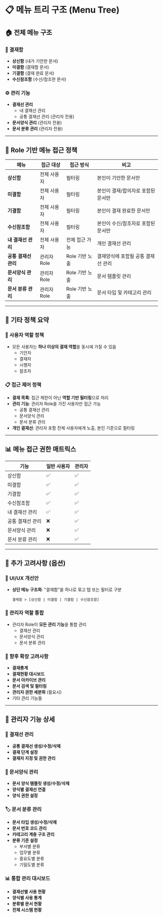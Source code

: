 # 📋 메뉴 트리 구조 (Menu Tree)

## 🏠 전체 메뉴 구조

### 📁 결재함

- **상신함** (내가 기안한 문서)
- **미결함** (결재할 문서)
- **기결함** (결재 완료 문서)
- **수신참조함** (수신/참조한 문서)

### ⚙️ 관리 기능

- **결재선 관리**
    - 내 결재선 관리
    - 공통 결재선 관리 (관리자 전용)
- **문서양식 관리** (관리자 전용)
- **문서 분류 관리** (관리자 전용)

---

## 🔐 Role 기반 메뉴 접근 정책

| 메뉴                 | 접근 대상   | 접근 방식      | 비고                               |
| -------------------- | ----------- | -------------- | ---------------------------------- |
| **상신함**           | 전체 사용자 | 필터링         | 본인이 기안한 문서만               |
| **미결함**           | 전체 사용자 | 필터링         | 본인이 결재/합의자로 포함된 문서만 |
| **기결함**           | 전체 사용자 | 필터링         | 본인이 결재 완료한 문서만          |
| **수신참조함**       | 전체 사용자 | 필터링         | 본인이 수신/참조자로 포함된 문서만 |
| **내 결재선 관리**   | 전체 사용자 | 전체 접근 가능 | 개인 결재선 관리                   |
| **공통 결재선 관리** | 관리자 Role | Role 기반 노출 | 결재양식에 포함될 공통 결재선 관리 |
| **문서양식 관리**    | 관리자 Role | Role 기반 노출 | 문서 템플릿 관리                   |
| **문서 분류 관리**   | 관리자 Role | Role 기반 노출 | 문서 타입 및 카테고리 관리         |

---

## 🎯 기타 정책 요약

### 👥 사용자 역할 정책

- 모든 사용자는 **하나 이상의 결재 역할**을 동시에 가질 수 있음
    - 기안자
    - 결재자
    - 시행자
    - 참조자

### 📋 접근 제어 정책

- **결재 목록**: 접근 제한이 아닌 **역할 기반 필터링**으로 처리
- **관리 기능**: 관리자 Role을 가진 사용자만 접근 가능
    - 공통 결재선 관리
    - 문서양식 관리
    - 문서 분류 관리
- **개인 결재선**: 관리자 포함 전체 사용자에게 노출, 본인 기준으로 필터링

---

## 📊 메뉴 접근 권한 매트릭스

| 기능             | 일반 사용자 | 관리자 |
| ---------------- | ----------- | ------ |
| 상신함           | ✅          | ✅     |
| 미결함           | ✅          | ✅     |
| 기결함           | ✅          | ✅     |
| 수신참조함       | ✅          | ✅     |
| 내 결재선 관리   | ✅          | ✅     |
| 공통 결재선 관리 | ❌          | ✅     |
| 문서양식 관리    | ❌          | ✅     |
| 문서 분류 관리   | ❌          | ✅     |

---

## 📌 추가 고려사항 (옵션)

### 🎨 UI/UX 개선안

- **상단 메뉴 구조화**: "결재함"을 하나로 묶고 탭 또는 필터로 구분
    ```
    결재함 > [상신함 | 미결함 | 기결함 | 수신참조함]
    ```

### 🔧 관리자 역할 통합

- 관리자 Role이 **모든 관리 기능**을 통합 관리
    - 결재선 관리
    - 문서양식 관리
    - 문서 분류 관리

### 🚀 향후 확장 고려사항

- **결재통계**
- **결재현황 대시보드**
- **문서 아카이브 관리**
- **문서 검색 및 필터링**
- **관리자 권한 세분화** (필요시)
- 기타 관리 기능들

---

## 📂 관리자 기능 상세

### 🔗 결재선 관리

- **공통 결재선 생성/수정/삭제**
- **결재 단계 설정**
- **결재자 지정 및 권한 관리**

### 📝 문서양식 관리

- **문서 양식 템플릿 생성/수정/삭제**
- **양식별 결재선 연결**
- **양식 권한 설정**

### 🏷️ 문서 분류 관리

- **문서 타입 생성/수정/삭제**
- **문서 번호 코드 관리**
- **카테고리 계층 구조 관리**
- **분류 기준 설정**
    - 부서별 분류
    - 업무별 분류
    - 중요도별 분류
    - 기밀도별 분류

### 📊 통합 관리 대시보드

- **결재선별 사용 현황**
- **양식별 사용 통계**
- **분류별 문서 현황**
- **전체 시스템 현황**
